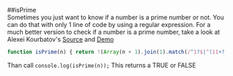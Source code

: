 ##isPrime  
Sometimes you just want to know if a number is a prime number or not. You can do that with only 1 line of code by using a regular expression. For a much better version to check if a number is a prime number, take a look at Alexei Kourbatov's [Source](http://www.javascripter.net/faq/primefactors.txt) and  [Demo](http://www.javascripter.net/faq/numberisprime.htm)  

```js
function isPrime(n) { return !(Array(n + 1).join(1).match(/^1?$|^(11+?)\1+$/)); }
```
Than call ```console.log(isPrime(n));```
This returns a TRUE or FALSE 
